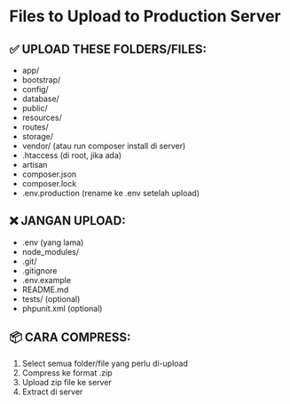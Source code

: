 # Files to Upload to Production Server

## ✅ UPLOAD THESE FOLDERS/FILES:
- app/
- bootstrap/
- config/
- database/
- public/
- resources/
- routes/
- storage/
- vendor/ (atau run composer install di server)
- .htaccess (di root, jika ada)
- artisan
- composer.json
- composer.lock
- .env.production (rename ke .env setelah upload)

## ❌ JANGAN UPLOAD:
- .env (yang lama)
- node_modules/
- .git/
- .gitignore
- .env.example
- README.md
- tests/ (optional)
- phpunit.xml (optional)

## 📦 CARA COMPRESS:
1. Select semua folder/file yang perlu di-upload
2. Compress ke format .zip
3. Upload zip file ke server
4. Extract di server

